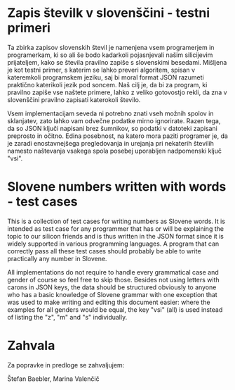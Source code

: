 # Zapis številk v slovenščini - testni primeri

Ta zbirka zapisov slovenskih števil je namenjena vsem programerjem in 
programerkam, ki so ali še bodo kadarkoli pojasnjevali našim silicijevim 
prijateljem, kako se števila pravilno zapiše s slovenskimi besedami. Mišljena je
kot testni primer, s katerim se lahko preveri algoritem, spisan v kateremkoli
programskem jeziku, saj bi moral format JSON razumeti praktično katerikoli 
jezik pod soncem. Naš cilj je, da bi za program, ki pravilno zapiše vse naštete
primere, lahko z veliko gotovostjo rekli, da zna v slovenščini pravilno zapisati
katerokoli število.

Vsem implementacijam seveda ni potrebno znati vseh možnih spolov in sklanjatev,
zato lahko vam odvečne podatke mirno ignorirate. Razen tega, da so JSON ključi
napisani brez šumnikov, so podatki v datoteki zapisani preprosto in očitno.
Edina posebnost, na katero mora paziti programer je, da je zaradi 
enostavnejšega pregledovanja in urejanja pri nekaterih številih namesto
naštevanja vsakega spola posebej uporabljen nadpomenski ključ "vsi".


# Slovene numbers written with words - test cases

This is a collection of test cases for writing numbers as Slovene words. It is
intended as test case for any programmer that has or will be explaining the 
topic to our silicon friends and is thus written in the JSON format since it
is widely supported in various programming languages. A program that can 
correctly pass all these test cases should probably be able to write 
practically any number in Slovene.

All implementations do not require to handle every grammatical case and gender
of course so feel free to skip those. Besides not using letters with carons in 
JSON keys, the data should be structured obviously to anyone who has a basic
knowledge of Slovene grammar with one exception that was used to make writing
and editing this document easier: where the examples for all genders would be
equal, the key "vsi" (all) is used instead of listing the "z", "m" and "s" 
individually.


# Zahvala

Za popravke in predloge se zahvaljujem:

Štefan Baebler, Marina Valenčič
